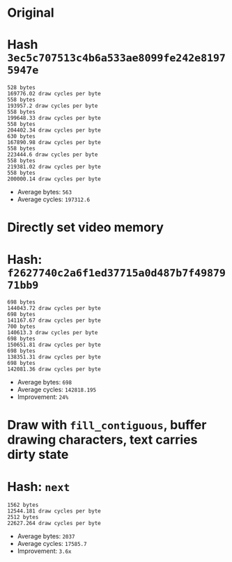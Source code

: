 # Original

Hash `3ec5c707513c4b6a533ae8099fe242e81975947e`
===============================================

```
528 bytes
169776.02 draw cycles per byte
558 bytes
193957.2 draw cycles per byte
558 bytes
199648.33 draw cycles per byte
558 bytes
204402.34 draw cycles per byte
630 bytes
167890.98 draw cycles per byte
558 bytes
223444.6 draw cycles per byte
558 bytes
219381.02 draw cycles per byte
558 bytes
200000.14 draw cycles per byte
```

* Average bytes: `563`
* Average cycles: `197312.6`

# Directly set video memory

Hash: `f2627740c2a6f1ed37715a0d487b7f4987971bb9`
========================================

```
698 bytes
144043.72 draw cycles per byte
698 bytes
141167.67 draw cycles per byte
700 bytes
140613.3 draw cycles per byte
698 bytes
150651.81 draw cycles per byte
698 bytes
138351.31 draw cycles per byte
698 bytes
142081.36 draw cycles per byte
```

* Average bytes: `698`
* Average cycles: `142818.195`
* Improvement: `24%`

# Draw with `fill_contiguous`, buffer drawing characters, text carries dirty state

Hash: `next`
============================================

```
1562 bytes
12544.181 draw cycles per byte
2512 bytes
22627.264 draw cycles per byte
```

* Average bytes: `2037`
* Average cycles: `17585.7`
* Improvement: `3.6x`
